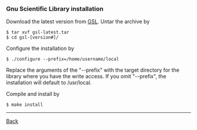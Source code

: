 ### Gnu Scientific Library installation

Download the latest version from [GSL](http://www.gnu.org/software/gsl/). Untar the archive by

    $ tar xvf gsl-latest.tar
    $ cd gsl-[version#]/

Configure the installation by

    $ ./configure --prefix=/home/username/local

Replace the arguments of the "--prefix" with the target directory for the library where you have the write access. If you omit "--prefix", the installation will default to /usr/local.

Compile and install by

    $ make install

***
[Back](Install)

